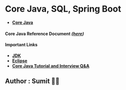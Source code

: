 # Core Java, SQL, Spring Boot

* **[Core Java](https://github.com/snjava/FSD-100123/tree/main/code/corejava)**
#### Core Java Reference Document _([here](https://github.com/snjava/FSD-100123/blob/main/docs/CoreJava.docx))_


#### Important Links

* **[JDK](https://www.oracle.com/java/technologies/downloads/)**
* **[Eclipse](https://www.eclipse.org/downloads/download.php?file=/technology/epp/downloads/release/2022-12/R/eclipse-jee-2022-12-R-win32-x86_64.zip)**
* **[Core Java Tutorial and Interview Q&A](https://javainbeats.com/#/)**

## Author : Sumit :technologist:
